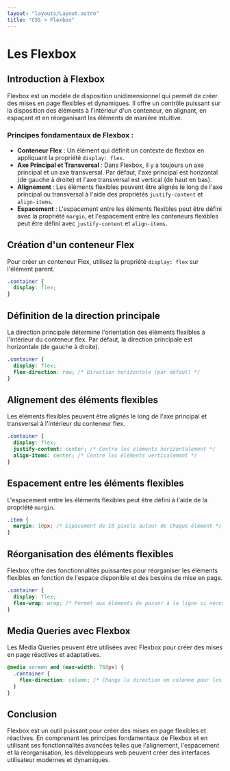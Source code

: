 ```yaml
---
layout: "layouts/Layout.astro"
title: "CSS > Flexbox"
---
```


# Les Flexbox

## Introduction à Flexbox

Flexbox est un modèle de disposition unidimensionnel qui permet de créer des mises en page flexibles et dynamiques. Il offre un contrôle puissant sur la disposition des éléments à l'intérieur d'un conteneur, en alignant, en espaçant et en réorganisant les éléments de manière intuitive.

### Principes fondamentaux de Flexbox :

- **Conteneur Flex** : Un élément qui définit un contexte de flexbox en appliquant la propriété `display: flex`.
- **Axe Principal et Transversal** : Dans Flexbox, il y a toujours un axe principal et un axe transversal. Par défaut, l'axe principal est horizontal (de gauche à droite) et l'axe transversal est vertical (de haut en bas).
- **Alignement** : Les éléments flexibles peuvent être alignés le long de l'axe principal ou transversal à l'aide des propriétés `justify-content` et `align-items`.
- **Espacement** : L'espacement entre les éléments flexibles peut être défini avec la propriété `margin`, et l'espacement entre les conteneurs flexibles peut être défini avec `justify-content` et `align-items`.

## Création d'un conteneur Flex

Pour créer un conteneur Flex, utilisez la propriété `display: flex` sur l'élément parent.

```css
.container {
  display: flex;
}
```

## Définition de la direction principale

La direction principale détermine l'orientation des éléments flexibles à l'intérieur du conteneur flex. Par défaut, la direction principale est horizontale (de gauche à droite).

```css
.container {
  display: flex;
  flex-direction: row; /* Direction horizontale (par défaut) */
}
```

## Alignement des éléments flexibles

Les éléments flexibles peuvent être alignés le long de l'axe principal et transversal à l'intérieur du conteneur flex.

```css
.container {
  display: flex;
  justify-content: center; /* Centre les éléments horizontalement */
  align-items: center; /* Centre les éléments verticalement */
}
```

## Espacement entre les éléments flexibles

L'espacement entre les éléments flexibles peut être défini à l'aide de la propriété `margin`.

```css
.item {
  margin: 10px; /* Espacement de 10 pixels autour de chaque élément */
}
```

## Réorganisation des éléments flexibles

Flexbox offre des fonctionnalités puissantes pour réorganiser les éléments flexibles en fonction de l'espace disponible et des besoins de mise en page.

```css
.container {
  display: flex;
  flex-wrap: wrap; /* Permet aux éléments de passer à la ligne si nécessaire */
}
```

## Media Queries avec Flexbox

Les Media Queries peuvent être utilisées avec Flexbox pour créer des mises en page réactives et adaptatives.

```css
@media screen and (max-width: 768px) {
  .container {
    flex-direction: column; /* Change la direction en colonne pour les petits écrans */
  }
}
```

## Conclusion

Flexbox est un outil puissant pour créer des mises en page flexibles et réactives. En comprenant les principes fondamentaux de Flexbox et en utilisant ses fonctionnalités avancées telles que l'alignement, l'espacement et la réorganisation, les développeurs web peuvent créer des interfaces utilisateur modernes et dynamiques.
